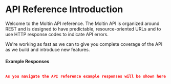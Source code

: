 # API Reference Introduction

Welcome to the Moltin API reference. The Moltin API is organized around REST and is designed to have predictable, resource-oriented URLs and to use HTTP response codes to indicate API errors.

We're working as fast as we can to give you complete coverage of the API as we build and introduce new features.

<!--code-->
#### Example Responses
``` json

As you navigate the API reference example responses will be shown here for each endpoint. If you're logged in we'll even return relevant data for your store instead of dummy data!


```
<!--/code-->